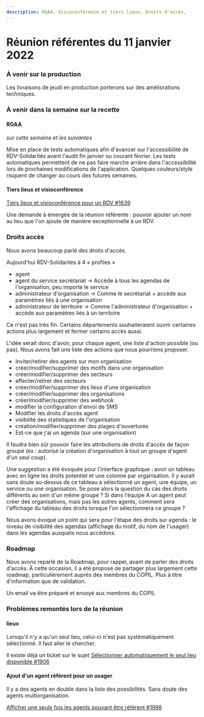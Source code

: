 ```yaml
---
description: RGAA, Visioconférence et tiers lieux, Droits d'accès,
---
```


# Réunion référentes du 11 janvier 2022

### À venir sur la production

Les livraisons de jeudi en production porterons sur des améliorations techniques.

### À venir dans la semaine sur la recette

#### RGAA

_sur cette semaine et les suivantes_

Mise en place de tests automatiques afin d'avancer sur l'accessibilité de RDV-Solidarités avant l'audit fin janvier ou courant février. Les tests automatiques permettent de ne pas faire marche arrière dans l'accessibilité lors de prochaines modifications de l'application. Quelques couleurs/style risquent de changer au cours des futures semaines.

#### Tiers lieux et visioconférence

[Tiers lieux et visioconférence pour un RDV #1639](https://github.com/betagouv/rdv-solidarites.fr/issues/1639)

Une demande à émergée de la réunion référente : pouvoir ajouter un nom au lieu que l'on ajoute de manière exceptionnelle à un RDV.

### Droits accès

Nous avons beaucoup parlé des droits d'accès.

Aujourd'hui RDV-Solidarités à 4 « profiles »

* agent
* agent du service secrétariat → Accède à tous les agendas de l'organisation, peu importe le service
* administrateur d'organisation → Comme le secrétariat + accède aux paramètres liés à une organisation
* administrateur de territoire → Comme l'administrateur d'organisation + accède aux paramètres liés à un territoire

Ce n'est pas très fin. Certains départements souhaiteraient ouvrir certaines actions plus largement et fermer certains accès aussi.

L'idée serait donc d'avoir, pour chaque agent, une liste d'action possible (ou pas). Nous avons fait une liste des actions que nous pourrions proposer.

* Inviter/retirer des agents sur mon organisation
* créer/modifier/supprimer des motifs dans une organisation
* créer/modifier/supprimer des secteurs
* affecter/retirer des secteurs
* créer/modifier/supprimer des lieux d'une organisation
* créer/modifier/supprimer des organisations
* créer/modifier/supprimer des webhook
* modifier la configuration d'envoi de SMS
* Modifier les droits d'accès agent
* visibilité des statistiques de l'organisation
* création/modifier/supprimer des plages d'ouvertures
* Est-ce que j'ai un agenda (sur une organisation)

Il faudra bien sûr pouvoir faire les attributions de droits d'accès de façon groupé (ex : autorisé la création d'organisation à tout un groupe d'agent d'un seul coup).

Une suggestion a été évoquée pour l'interface graphique : avoir un tableau avec en ligne les droits potentiel et une colonne par organisation. Il y aurait sans doute au-dessus de ce tableau a sélectionné un agent, une équipe, un service ou une organisation. Se pose alors la question du cas des droits différents au sein d'un même groupe ? Si dans l'équipe A un agent peut créer des organisations, mais pas les autres agents, comment sera l'affichage du tableau des droits lorsque l'on sélectionnera ce groupe ?

Nous avons évoqué un point qui sera pour l'étape des droits sur agenda : le niveau de visibilité des agendas (affichage du motif, du nom de l'usager) dans les agendas auxquels nous accédons.

### Roadmap

Nous avons reparlé de la Roadmap, pour rappel, avant de parler des droits d'accès. À cette occasion, il a été proposé de partager plus largement cette roadmap, particulièrement auprès des membres du COPIL. Plus à titre d'information que de validation.

Un email va être préparé et envoyé aux membres du COPIL

### Problèmes remontés lors de la réunion

#### lieux

Lorsqu'il n'y a qu'un seul lieu, celui-ci n'est pas systématiquement sélectionné. Il faut aller le chercher.

Il existe déjà un ticket sur le sujet [Sélectionner automatiquement le seul lieu disponible #1906](https://github.com/betagouv/rdv-solidarites.fr/issues/1906)

#### Ajout d'un agent référent pour un usager

Il y a des agents en double dans la liste des possibilités. Sans doute des agents multiorganisation.

[Afficher une seule fois les agents pouvant être référent #1998](reunion-referentes-du-11-janvier-2022.md#roadmap)
